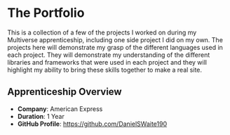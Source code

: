 # The Portfolio
This is a collection of a few of the projects I worked on during my Multiverse apprenticeship, including one side project I did on my own. The projects here will demonstrate my grasp of the different languages used in each project. They will demonstrate my understanding of the different libraries and frameworks that were used in each project and they will highlight my ability to bring these skills together to make a real site.

## Apprenticeship Overview
- **Company**: American Express
- **Duration**: 1 Year
- **GitHub Profile**: https://github.com/DanielSWaite190